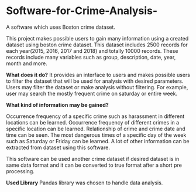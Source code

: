 # Software-for-Crime-Analysis-
A software which uses Boston crime dataset.

This project makes possible users to gain many information using a created dataset using boston crime dataset. 
This dataset includes 2500 records for each year(2015, 2016, 2017 and 2018) and totally 10000 records. 
These records include many variables such as group, description, date, year, month and more.

<b>What does it do?</b>
It provides an interface to users and makes possible users to filter the dataset that will be used for analysis with desired parameters.
Users may filter the dataset or make analysis without filtering. For example, user may search the mostly frequent crime on saturday or entire week.

<b>What kind of information may be gained?</b>

Occurrence frequency of a specific crime such as harassment in different locations can be learned.
Occurrence frequency of different crimes in a specific location can be learned.
Relationship of crime and crime date and time can be seen.
The most dangerous times of a specific day of the week such as Saturday or Friday can be learned.
A lot of other information can be extracted from dataset using this software.

This software can be used another crime dataset if desired dataset is in same data format 
and it can be converted to true format after a short pre processing. 

<b>Used Library</b>
Pandas library was chosen to handle data analysis.
